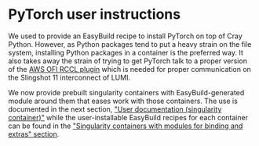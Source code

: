 # PyTorch user instructions

We used to provide an EasyBuild recipe to install PyTorch on top of 
Cray Python. However, as Python packages tend to put a heavy strain
on the file system, installing Python packages in a container is the
preferred way. It also takes away the strain of trying to get PyTorch
talk to a proper version of the 
[AWS OFI RCCL plugin](https://github.com/ROCmSoftwarePlatform/aws-ofi-rccl) which is needed for
proper communication on the Slingshot 11 interconnect of LUMI.

We now provide prebuilt singularity containers
with EasyBuild-generated module around them that eases work with those
containers. The use is documented in the next section, 
["User documentation (singularity container)"](index.md#user-documentation-singularity-container)
while the user-installable EasyBuild recipes for each container can
be found in the 
["Singularity containers with modules for binding and extras" section](index.md#singularity-containers-with-modules-for-binding-and-extras).
